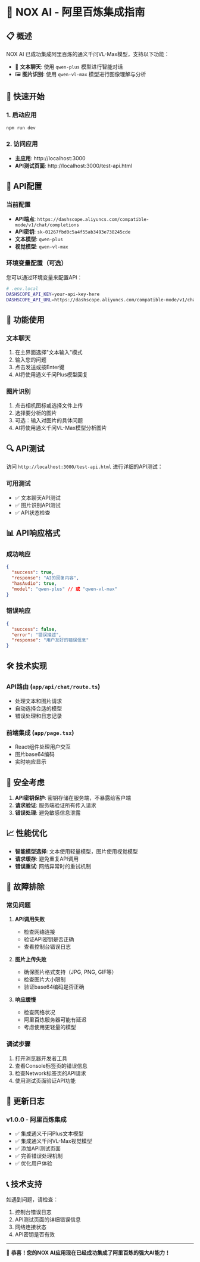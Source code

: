 # 🤖 NOX AI - 阿里百炼集成指南

## 📋 概述

NOX AI 已成功集成阿里百炼的通义千问VL-Max模型，支持以下功能：

- 📝 **文本聊天**: 使用 `qwen-plus` 模型进行智能对话
- 🖼️ **图片识别**: 使用 `qwen-vl-max` 模型进行图像理解与分析

## 🚀 快速开始

### 1. 启动应用
```bash
npm run dev
```

### 2. 访问应用
- **主应用**: http://localhost:3000
- **API测试页面**: http://localhost:3000/test-api.html

## 🔧 API配置

### 当前配置
- **API端点**: `https://dashscope.aliyuncs.com/compatible-mode/v1/chat/completions`
- **API密钥**: `sk-01267fbd0c5a4f55ab3493e738245cde`
- **文本模型**: `qwen-plus`
- **视觉模型**: `qwen-vl-max`

### 环境变量配置（可选）
您可以通过环境变量来配置API：

```bash
# .env.local
DASHSCOPE_API_KEY=your-api-key-here
DASHSCOPE_API_URL=https://dashscope.aliyuncs.com/compatible-mode/v1/chat/completions
```

## 📱 功能使用

### 文本聊天
1. 在主界面选择"文本输入"模式
2. 输入您的问题
3. 点击发送或按Enter键
4. AI将使用通义千问Plus模型回复

### 图片识别
1. 点击相机图标或选择文件上传
2. 选择要分析的图片
3. 可选：输入对图片的具体问题
4. AI将使用通义千问VL-Max模型分析图片

## 🔍 API测试

访问 `http://localhost:3000/test-api.html` 进行详细的API测试：

### 可用测试
- ✅ 文本聊天API测试
- ✅ 图片识别API测试  
- ✅ API状态检查

## 📊 API响应格式

### 成功响应
```json
{
  "success": true,
  "response": "AI的回复内容",
  "hasAudio": true,
  "model": "qwen-plus" // 或 "qwen-vl-max"
}
```

### 错误响应
```json
{
  "success": false,
  "error": "错误描述",
  "response": "用户友好的错误信息"
}
```

## 🛠️ 技术实现

### API路由 (`app/api/chat/route.ts`)
- 处理文本和图片请求
- 自动选择合适的模型
- 错误处理和日志记录

### 前端集成 (`app/page.tsx`)
- React组件处理用户交互
- 图片base64编码
- 实时响应显示

## 🔐 安全考虑

1. **API密钥保护**: 密钥存储在服务端，不暴露给客户端
2. **请求验证**: 服务端验证所有传入请求
3. **错误处理**: 避免敏感信息泄露

## 📈 性能优化

- **智能模型选择**: 文本使用轻量模型，图片使用视觉模型
- **请求缓存**: 避免重复API调用
- **错误重试**: 网络异常时的重试机制

## 🐛 故障排除

### 常见问题

1. **API调用失败**
   - 检查网络连接
   - 验证API密钥是否正确
   - 查看控制台错误日志

2. **图片上传失败**
   - 确保图片格式支持（JPG, PNG, GIF等）
   - 检查图片大小限制
   - 验证base64编码是否正确

3. **响应缓慢**
   - 检查网络状况
   - 阿里百炼服务器可能有延迟
   - 考虑使用更轻量的模型

### 调试步骤

1. 打开浏览器开发者工具
2. 查看Console标签页的错误信息
3. 检查Network标签页的API请求
4. 使用测试页面验证API功能

## 📝 更新日志

### v1.0.0 - 阿里百炼集成
- ✅ 集成通义千问Plus文本模型
- ✅ 集成通义千问VL-Max视觉模型
- ✅ 添加API测试页面
- ✅ 完善错误处理机制
- ✅ 优化用户体验

## 📞 技术支持

如遇到问题，请检查：
1. 控制台错误日志
2. API测试页面的详细错误信息
3. 网络连接状态
4. API密钥是否有效

---

🎉 **恭喜！您的NOX AI应用现在已经成功集成了阿里百炼的强大AI能力！** 